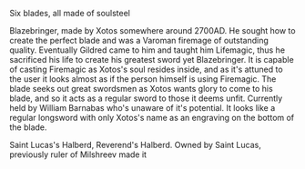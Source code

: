 Six blades, all made of soulsteel

Blazebringer, made by Xotos somewhere around 2700AD. He sought how to create the perfect blade and was a Varoman firemage of outstanding quality. Eventually Gildred came to him and taught him Lifemagic, thus he sacrificed his life to create his greatest sword yet Blazebringer. It is capable of casting Firemagic as Xotos's soul resides inside, and as it's attuned to the user it looks almost as if the person himself is using Firemagic. The blade seeks out great swordsmen as Xotos wants glory to come to his blade, and so it acts as a regular sword to those it deems unfit. Currently held by William Barnabas who's unaware of it's potential. It looks like a regular longsword with only Xotos's name as an engraving on the bottom of the blade.

Saint Lucas's Halberd, Reverend's Halberd. Owned by Saint Lucas, previously ruler of Milshreev made it